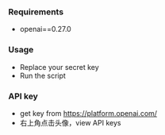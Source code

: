 ### Requirements

* openai==0.27.0

### Usage

* Replace your secret key
* Run the script

### API key

* get key from https://platform.openai.com/
* 右上角点击头像，view API keys
